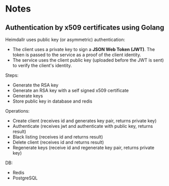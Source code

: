 # Notes

## Authentication by x509 certificates using Golang

Heimdallr uses public key (or asymmetric) authentication:

- The client uses a private key to sign a **JSON Web Token (JWT)**. The token is passed to the service as a proof of the client identity.
- The service uses the client public key (uploaded before the JWT is sent) to verify the client's identity.

Steps:

- Generate the RSA key
- Generate an RSA key with a self signed x509 certificate
- Generate keys
- Store public key in database and redis

Operations:

- Create client (receives id and generates key pair, returns private key)
- Authenticate (receives jwt and authenticate with public key, returns result)
- Black listing (receives id and returns result)
- Delete client (receives id and returns result)
- Regenerate keys (receive id and regenerate key pair, returns private key)

DB:

- Redis
- PostgreSQL
